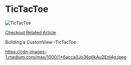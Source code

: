 # TicTacToe

![TicTacToe](project.gif)

[Checkout Related Article](https://blog.mindorks.com/building-a-customview-tictactoe-6afa054df928)

Building a CustomView -TicTacToe

https://cdn-images-1.medium.com/max/1000/1*6acca0Jo36qlIkAu2EnI4g.jpeg
